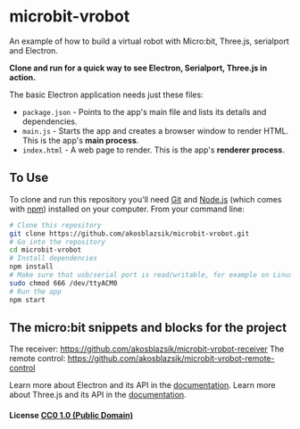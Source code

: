 # microbit-vrobot
An example of how to build a virtual robot with Micro:bit, Three.js, serialport and Electron.

**Clone and run for a quick way to see Electron, Serialport, Three.js in action.**

The basic Electron application needs just these files:

- `package.json` - Points to the app's main file and lists its details and dependencies.
- `main.js` - Starts the app and creates a browser window to render HTML. This is the app's **main process**.
- `index.html` - A web page to render. This is the app's **renderer process**.


## To Use

To clone and run this repository you'll need [Git](https://git-scm.com) and [Node.js](https://nodejs.org/en/download/) (which comes with [npm](http://npmjs.com)) installed on your computer. From your command line:

```bash
# Clone this repository
git clone https://github.com/akosblazsik/microbit-vrobot.git
# Go into the repository
cd microbit-vrobot
# Install dependencies
npm install
# Make sure that usb/serial port is read/writable, for example on Linux: 
sudo chmod 666 /dev/ttyACM0
# Run the app
npm start
```

## The micro:bit snippets and blocks for the project
The receiver: https://github.com/akosblazsik/microbit-vrobot-receiver
The remote control: https://github.com/akosblazsik/microbit-vrobot-remote-control

Learn more about Electron and its API in the [documentation](http://electron.atom.io/docs/).
Learn more about Three.js and its API in the [documentation](http://threejs.org/docs/).
#### License [CC0 1.0 (Public Domain)](LICENSE.md)

